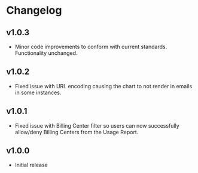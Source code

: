 # Changelog

## v1.0.3

- Minor code improvements to conform with current standards. Functionality unchanged.

## v1.0.2

- Fixed issue with URL encoding causing the chart to not render in emails in some instances.

## v1.0.1

- Fixed issue with Billing Center filter so users can now successfully allow/deny Billing Centers from the Usage Report.

## v1.0.0

- Initial release
